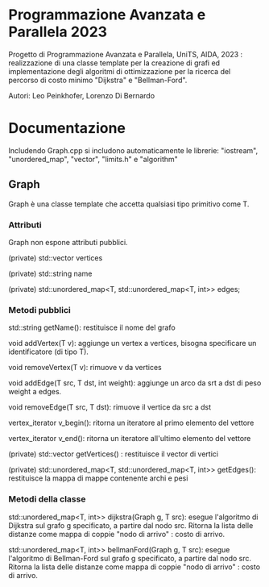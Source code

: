 # Programmazione Avanzata e Parallela 2023
 
Progetto di Programmazione Avanzata e Parallela, UniTS, AIDA, 2023 : realizzazione di una classe template per la creazione di grafi ed implementazione degli algoritmi di ottimizzazione per la ricerca del percorso di costo minimo "Dijkstra" e "Bellman-Ford".

Autori: Leo Peinkhofer, Lorenzo Di Bernardo
 
# Documentazione
Includendo Graph.cpp si includono automaticamente le librerie:
"iostream", "unordered_map", "vector", "limits.h" e "algorithm"

## Graph
Graph è una classe template che accetta qualsiasi tipo primitivo come T.

### Attributi
 Graph non espone attributi pubblici.
 
 (private) std::vector<T> vertices
 
 (private) std::string name

 (private) std::unordered_map<T, std::unordered_map<T, int>> edges;

### Metodi pubblici
 
std::string getName(): restituisce il nome del grafo
 
void addVertex(T v): aggiunge un vertex a vertices, bisogna specificare un identificatore (di tipo T).
 
void removeVertex(T v): rimuove v da vertices

 void addEdge(T src, T dst, int weight): aggiunge un arco da srt a dst di peso weight a edges.

 void removeEdge(T src, T dst):  rimuove il vertice da src a dst

 vertex_iterator v_begin(): ritorna un iteratore al primo elemento del vettore

 vertex_iterator v_end(): ritorna un iteratore all'ultimo elemento del vettore
 
 (private) std::vector<T> getVertices() : restituisce il vector di vertici
 
 (private) std::unordered_map<T, std::unordered_map<T, int>> getEdges(): restituisce la mappa di mappe contenente archi e pesi
 
 ### Metodi della classe
 
 std::unordered_map<T, int>> dijkstra(Graph<T> g, T src): esegue l'algoritmo di Dijkstra sul grafo g specificato, a partire dal nodo src. Ritorna la lista delle distanze come mappa di coppie "nodo di arrivo" : costo di arrivo.
 
std::unordered_map<T, int>> bellmanFord(Graph<T> g, T src): esegue l'algoritmo di Bellman-Ford sul grafo g specificato, a partire dal nodo src. Ritorna la lista delle distanze come mappa di coppie "nodo di arrivo" : costo di arrivo.
 
 
